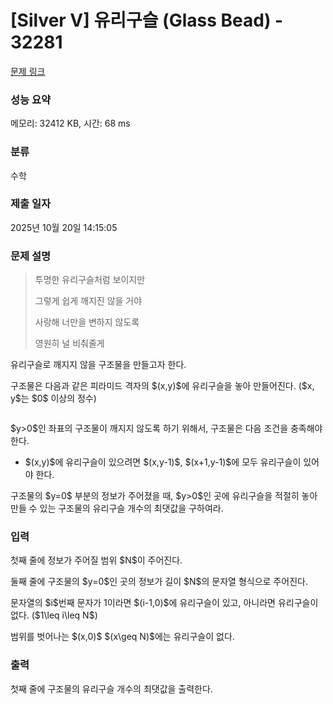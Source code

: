 # [Silver V] 유리구슬 (Glass Bead) - 32281 

[문제 링크](https://www.acmicpc.net/problem/32281) 

### 성능 요약

메모리: 32412 KB, 시간: 68 ms

### 분류

수학

### 제출 일자

2025년 10월 20일 14:15:05

### 문제 설명

<blockquote>
<p>투명한 유리구슬처럼 보이지만</p>

<p>그렇게 쉽게 깨지진 않을 거야</p>

<p>사랑해 너만을 변하지 않도록</p>

<p>영원히 널 비춰줄게</p>
</blockquote>

<p>유리구슬로 깨지지 않을 구조물을 만들고자 한다.</p>

<p>구조물은 다음과 같은 피라미드 격자의 $(x,y)$에 유리구슬을 놓아 만들어진다. ($x, y$는 $0$ 이상의 정수)</p>

<p style="text-align: center;"><img alt="" src="https://upload.acmicpc.net/8dced8e9-7337-4514-be6f-422e5844b539/-/preview/"></p>

<p>$y>0$인 좌표의 구조물이 깨지지 않도록 하기 위해서, 구조물은 다음 조건을 충족해야 한다.</p>

<ul>
	<li>$(x,y)$에 유리구슬이 있으려면 $(x,y-1)$, $(x+1,y-1)$에 모두 유리구슬이 있어야 한다.</li>
</ul>

<p>구조물의 $y=0$ 부분의 정보가 주어졌을 때, $y>0$인 곳에 유리구슬을 적절히 놓아 만들 수 있는 구조물의 유리구슬 개수의 최댓값을 구하여라.</p>

### 입력 

 <p>첫째 줄에 정보가 주어질 범위 $N$이 주어진다.</p>

<p>둘째 줄에 구조물의 $y=0$인 곳의 정보가 길이 $N$의 문자열 형식으로 주어진다.</p>

<p>문자열의 $i$번째 문자가 1이라면 $(i-1,0)$에 유리구슬이 있고, 아니라면 유리구슬이 없다. ($1\leq i\leq N$)</p>

<p>범위를 벗어나는 $(x,0)$ $(x\geq N)$에는 유리구슬이 없다.</p>

### 출력 

 <p>첫째 줄에 구조물의 유리구슬 개수의 최댓값을 출력한다.</p>

